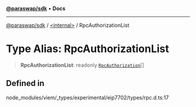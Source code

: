 [**@paraswap/sdk**](../../README.md) • **Docs**

***

[@paraswap/sdk](../../globals.md) / [\<internal\>](../README.md) / RpcAuthorizationList

# Type Alias: RpcAuthorizationList

> **RpcAuthorizationList**: readonly [`RpcAuthorization`](RpcAuthorization.md)[]

## Defined in

node\_modules/viem/\_types/experimental/eip7702/types/rpc.d.ts:17
